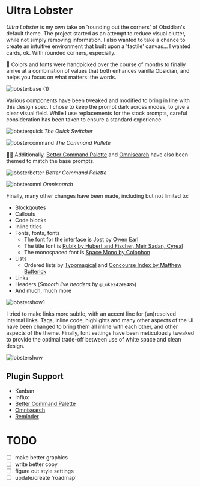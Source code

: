 # Ultra Lobster

_Ultra Lobster_ is my own take on 'rounding out the corners' of Obsidian's default theme. The project started as an attempt to reduce visual clutter, while not simply removing information. I also wanted to take a chance to create an intuitive environment that built upon a 'tactile' canvas... I wanted cards, ok. With rounded corners, especially.

🎨 Colors and fonts were handpicked over the course of months to finally arrive at a combination of values that both enhances vanilla Obsidian, and helps you focus on what matters: the words.

![lobsterbase (1)](https://user-images.githubusercontent.com/87339163/195960218-397220cf-4805-4353-9845-fb9ef5d71de2.png)

Various components have been tweaked and modified to bring in line with this design spec. I chose to keep the prompt dark across modes, to give a clear visual field. While I use replacements for the stock prompts, careful consideration has been taken to ensure a standard experience.

![lobsterquick](https://user-images.githubusercontent.com/87339163/195958212-f49e816a-fdd7-4f29-9b92-530b6ebc8e99.png)
_The Quick Switcher_

![lobstercommand](https://user-images.githubusercontent.com/87339163/195958217-f635067c-bad2-4d58-89e4-0a81004b669f.png)
_The Command Pallete_

👩‍💻 Additionally, [Better Command Palette](https://github.com/AlexBieg/obsidian-better-command-palette) and [Omnisearch](https://github.com/scambier/obsidian-omnisearch) have also been themed to match the base prompts.

![lobsterbetter](https://user-images.githubusercontent.com/87339163/195958362-502b5d82-6e3b-4814-904d-2f9acf8d15f4.png)
_Better Command Palette_

![lobsteromni](https://user-images.githubusercontent.com/87339163/195958364-228566da-c88a-4568-94b7-bffc3527a1ad.png)
_Omnisearch_

Finally, many other changes have been made, including but not limited to:
- Blockqoutes
- Callouts
- Code blocks
- Inline titles
- Fonts, fonts, fonts
	- The font for the interface is [Jost by Owen Earl](https://fonts.google.com/specimen/Jost)
	- The title font is [Rubik by Hubert and Fischer, Meir Sadan, Cyreal](https://fonts.google.com/specimen/Rubik)
	- The monospaced font is [Space Mono by Colophon](https://fonts.google.com/specimen/Space+Mono?category=Monospace)
- Lists
	- Ordered lists by [Typomagical](https://github.com/hungsu/typomagical-obsidian) and [Concourse Index by Matthew Butterick](https://practicaltypography.com/concourse-index.html)
- Links
- Headers (_Smooth live headers by_ `@Luke242#8485`)
- And much, much more

![lobstershow1](https://user-images.githubusercontent.com/87339163/195958767-ae346752-75e1-4923-9e28-f429daccf88f.png)

I tried to make links more subtle, with an accent line for (un)resolved internal links. Tags, inline code, highlights and many other aspects of the UI have been changed to bring them all inline with each other, and other aspects of the theme. Finally, font settings have been meticulously tweaked to provide the optimal trade-off between use of white space and clean design.

![lobstershow](https://user-images.githubusercontent.com/87339163/195958787-94ca716a-8da4-4bca-a1ad-45de79b8d4e3.png)

## Plugin Support
- Kanban
- Influx
- [Better Command Palette](https://github.com/AlexBieg/obsidian-better-command-palette)
- [Omnisearch](https://github.com/scambier/obsidian-omnisearch)
- [Reminder](https://github.com/uphy/obsidian-reminder)

# TODO
- [ ] make better graphics
- [ ] write better copy
- [ ] figure out style settings
- [ ] update/create 'roadmap'
